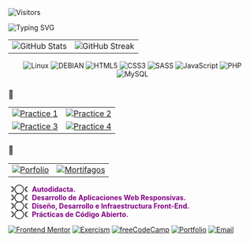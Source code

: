 <!-- <img src="./assets/jpg/vicriddle3.jpeg" alt="Profile Picture" style="width: 150px; height: 150px; border-radius: 10px;"/> -->
<img src="https://komarev.com/ghpvc/?username=VicRyddle&color=39FF14&style=flat-square&label=Visitantes" alt="Visitors"/> 

![Typing SVG](https://readme-typing-svg.demolab.com?font=Fira+Code&pause=1000&font-weight=bold&text-align=center&margin=auto%&color=9D00FF&center=true&vCenter=true&width=435&lines=Dev+Front-End++In+Process;¡Develop+To+Create+Solutions!+ᝰ.ᐟ;)

<!--# <h1 style="font-size: 100px; font-weight: bold;"> ☽ Vic𖦹Ryddle ☾ </h1> -->

<!--
```python
class SobreMi:
    def __init__(self):
        self.nombre = "Vic Riddle"
        self.rol = "Desarrollador Front End"
        self.ubicacion = "🌍 [TU CIUDAD, PAÍS]"
        self.conocimientos = {
            "frontend": ["HTML5", "CSS3", "SASS", "JavaScript"],
            "backend": ["PHP"],
            "database": ["MySQL"],
            "herramientas": ["Git", "VS Code"]
        }
```
-->

| | |
|---|---|
| ![GitHub Stats](https://github-readme-stats.vercel.app/api?username=VicRyddle&show_icons=true&title_color=purple&icon_color=grey&text_color=FFFFFF&bg_color=0D1117&hide_border=true) | ![GitHub Streak](https://github-readme-streak-stats.herokuapp.com/?user=VicRyddle&ring=39FF14&fire=39FF14&currStreakNum=FFFFFF&sideNums=FFFFFF&currStreakLabel=39FF14&sideLabels=39FF14&dates=FFFFFF&background=0D1117&hide_border=true) |

<div align="center">

![Linux](https://img.shields.io/badge/-Linux-FCC624?style=flat-square&logo=linux&logoColor=black)
![DEBIAN](https://img.shields.io/badge/-Debian-A81D33?style=flat-square&logo=debian&logoColor=white)
![HTML5](https://img.shields.io/badge/-HTML5-A81D33?style=flat-square&logo=html5&logoColor=white)
![CSS3](https://img.shields.io/badge/-CSS3-1572B6?style=flat-square&logo=css3&logoColor=white)
![SASS](https://img.shields.io/badge/-SASS-CC6699?style=flat-square&logo=sass&logoColor=white)
![JavaScript](https://img.shields.io/badge/-JavaScript-F7DF1E?style=flat-square&logo=javascript&logoColor=black)
![PHP](https://img.shields.io/badge/-PHP-777BB4?style=flat-square&logo=php&logoColor=white)
![MySQL](https://img.shields.io/badge/-MySQL-4479A1?style=flat-square&logo=mysql&logoColor=white)

</div>

### 🧪

| | |
|---|---|
| [![Practice 1](https://github-readme-stats.vercel.app/api/pin/?username=VicRyddle&repo=proyecto1&title_color=9D00FF&icon_color=39FF14&text_color=FFFFFF&bg_color=0D1117&hide_border=true)](https://github.com/VicRyddle/proyecto1) | [![Practice 2](https://github-readme-stats.vercel.app/api/pin/?username=VicRyddle&repo=proyecto2&title_color=9D00FF&icon_color=9D00FF&text_color=FFFFFF&bg_color=0D1117&hide_border=true)](https://github.com/VicRyddle/proyecto2) |
| [![Practice 3](https://github-readme-stats.vercel.app/api/pin/?username=VicRyddle&repo=proyecto3&title_color=9D00FF&icon_color=39FF14&text_color=FFFFFF&bg_color=0D1117&hide_border=true)](https://github.com/VicRyddle/proyecto3) | [![Practice 4](https://github-readme-stats.vercel.app/api/pin/?username=VicRyddle&repo=proyecto4&title_color=9D00FF&icon_color=9D00FF&text_color=FFFFFF&bg_color=0D1117&hide_border=true)](https://github.com/VicRyddle/proyecto4) |

### 🔬

| | |
|---|---|
| [![Porfolio](https://github-readme-stats.vercel.app/api/pin/?username=VicRyddle&repo=proyecto1&theme=radical&title_color=9D00FF&bg_color=0D1117&hide_border=true)](https://github.com/VicRyddle/proyecto1) | [![Mortifagos](https://github-readme-stats.vercel.app/api/pin/?username=VicRyddle&repo=proyecto2&theme=radical&title_color=9D00FF&bg_color=0D1117&hide_border=true)](https://github.com/VicRyddle/proyecto2) |

<div style="text-align: left;">
<p>
<b style="list-style: none; text-align: left;"> ☽◯☾ <span style="color: purple; font-weight: bold">Autodidacta.</span></b><br>
<b style="list-style: none; text-align: left;"> ☽◯☾ <span style="color: purple; font-weight: bold">Desarrollo de Aplicaciones Web Responsivas.</span></b><br>
<b style="list-style: none; text-align: left;"> ☽◯☾ <span style="color: purple; font-weight: bold">Diseño, Desarrollo e Infraestructura Front-End.</span></b><br>
<b style="list-style: none; text-align: left;"> ☽◯☾ <span style="color: purple; font-weight: bold">Prácticas de Código Abierto.</span></b><br>
</p>
</div>

[![Frontend Mentor](https://img.shields.io/badge/Frontend_Mentor-0D1117?style=for-the-badge&logo=frontendmentor&logoColor=39FF14)](https://www.frontendmentor.io/profile/VicRyddle) [![Exercism](https://img.shields.io/badge/Exercism-0D1117?style=for-the-badge&logo=exercism&logoColor=39FF14)](https://exercism.org/@VicRyddle/) [![freeCodeCamp](https://img.shields.io/badge/freeCodeCamp-0D1117?style=for-the-badge&logo=freecodecamp&logoColor=39FF14)](https://www.freecodecamp.org/VicRyddle) [![Portfolio](https://img.shields.io/badge/Portfolio-0D1117?style=for-the-badge&logo=react&logoColor=39FF14)](https://tu-sitio.com)
[![Email](https://img.shields.io/badge/Email-0D1117?style=for-the-badge&logo=gmail&logoColor=39FF14)](mailto:tu@email.com)

<!-- markdownlint-disable MD033 MD041 -->
<!--<img src="./assets/jpg//vic1.jpg" alt="Profile Picture" width="150" height="150"/>-->
<!-- markdownlint-disable MD033 MD041 -->

